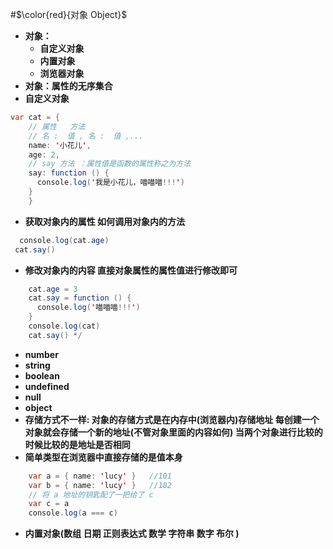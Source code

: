 #$\color{red}{对象  Object}$

- **对象：**
  - **自定义对象**
  - **内置对象**
  - **浏览器对象**
- **对象：属性的无序集合**
- **自定义对象**

```java
var cat = {
    // 属性   方法
    // 名 :  值 , 名 :  值 ,...
    name: '小花儿',
    age: 2,
    // say 方法 ：属性值是函数的属性称之为方法
    say: function () {
      console.log('我是小花儿，喵喵喵!!!')
    }
    }
```

- **获取对象内的属性 如何调用对象内的方法**

```java
  console.log(cat.age)
 cat.say()
```

- **修改对象内的内容 直接对象属性的属性值进行修改即可**

```java
    cat.age = 3
    cat.say = function () {
      console.log('喵喵喵!!!')
    }
    console.log(cat)
    cat.say() */
```

- **number**
- **string**
- **boolean**
- **undefined**
- **null**
- **object**
- **存储方式不一样: 对象的存储方式是在内存中(浏览器内)存储地址 每创建一个对象就会存储一个新的地址(不管对象里面的内容如何) 当两个对象进行比较的时候比较的是地址是否相同**
- **简单类型在浏览器中直接存储的是值本身**

```java
    var a = { name: 'lucy' }   //101
    var b = { name: 'lucy' }   //102
    // 将 a 地址的钥匙配了一把给了 c
    var c = a
    console.log(a === c)
```

- **内置对象(数组 日期 正则表达式 数学 字符串 数字 布尔 )**

  </script>
</body>

</html>
